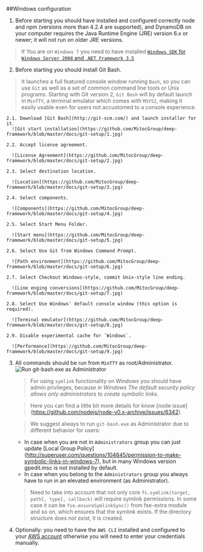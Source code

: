 ##Windows configuration
  1. Before starting you should have installed and configured correctly node and npm (versions more than 4.2.4 are supported), and DynamoDB on your computer requires the Java Runtime Engine (JRE) version 6.x or newer; it will not run on older JRE versions.
> If You are on `Windows 7` you need to have installed [`Windows SDK` for `Windows Server 2008` and `.NET Framework 3.5`](https://www.microsoft.com/en-us/download/details.aspx?id=11310)

  2. Before starting you should install Git Bash.
> It launches a full featured console window running `Bash`, so you can use `Git` as well as a set of common command line tools or Unix programs.
Starting with Git version 2, `Git Bash` will by default launch in `MinTTY`, a terminal emulator which comes with `MSYS2`, making it easily usable even for users not accustomed to a console experience.

    2.1. Download [Git Bash](http://git-scm.com/) and launch installer for it.
      ![Git start installation](https://github.com/MitocGroup/deep-framework/blob/master/docs/git-setup/1.jpg)

    2.2. Accept license agreement.

      ![License Agreement](https://github.com/MitocGroup/deep-framework/blob/master/docs/git-setup/2.jpg)

    2.3. Select destination location. 

      ![Location](https://github.com/MitocGroup/deep-framework/blob/master/docs/git-setup/3.jpg)

    2.4. Select components. 

      ![Components](https://github.com/MitocGroup/deep-framework/blob/master/docs/git-setup/4.jpg)

    2.5. Select Start Menu Folder. 

      ![Start menu](https://github.com/MitocGroup/deep-framework/blob/master/docs/git-setup/5.jpg)

    2.6. Select Use Git from Windows Command Prompt. 

      ![Path environment](https://github.com/MitocGroup/deep-framework/blob/master/docs/git-setup/6.jpg)

    2.7. Select Checkout Windows-style, commit Unix-style line ending. 

      ![Line enging conversions](https://github.com/MitocGroup/deep-framework/blob/master/docs/git-setup/7.jpg)
 
    2.8. Select Use Windows' default console window (this option is required). 

      ![Terminal emulator](https://github.com/MitocGroup/deep-framework/blob/master/docs/git-setup/8.jpg)

    2.9. Disable experimental cache for `Windows`. 

      ![Performance](https://github.com/MitocGroup/deep-framework/blob/master/docs/git-setup/9.jpg)
      
  3. All commands should be run from `MinTTY` as root/Administrator.
      ![Run git-bash.exe as Administrator](https://github.com/MitocGroup/deep-framework/blob/master/docs/git-setup/administrator.jpg)

     > For using `symlink` functionality on Windows you should have admin privileges, because *in Windows The default security policy allows only administrators to create symbolic links*. 

     > Here you can find a little bit more details for know [node issue] (https://github.com/nodejs/node-v0.x-archive/issues/6342).

     >We suggest always to run `git-bash.exe` as Administrator due to different behavior for users: 
        *   In case when you are not in `Administrators` group you can just update [Local Group Policy] (http://superuser.com/questions/104845/permission-to-make-symbolic-links-in-windows-7), but in many Windows version gpedit.msc is not installed by default. 
        *   In case when you belong to the `Administrators` group you always have to run in an elevated environment (as Administrator).

     > Need to take into account that not only core `fs.symlink(target, path[, type], callback)` will require symlink permissions. In some case it can be `fse.ensureSymlinkSync()` from fse-extra module and so on, which ensures that the symlink exists. If the directory structure does not exist, it is created.
 
  4.  Optionally: you need to have the `AWS CLI` installed and configured to your [AWS account](http://docs.aws.amazon.com/cli/latest/userguide/cli-chap-getting-started.html) otherwise you will need to enter your credentials manually.
 